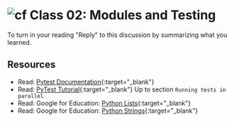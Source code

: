 # ![cf](http://i.imgur.com/7v5ASc8.png) Class 02: Modules and Testing

To turn in your reading "Reply" to this discussion by summarizing what you learned. 

## Resources
- Read: [Pytest Documentation](https://docs.pytest.org/en/latest/){:target="_blank"}
- Read: [PyTest Tutorial](https://www.guru99.com/pytest-tutorial.html){:target="_blank"} Up to section `Running tests in parallel`
- Read: Google for Education: [Python Lists](https://developers.google.com/edu/python/lists){:target="_blank"}
- Read: Google for Education: [Python Strings](https://developers.google.com/edu/python/strings){:target="_blank"}



